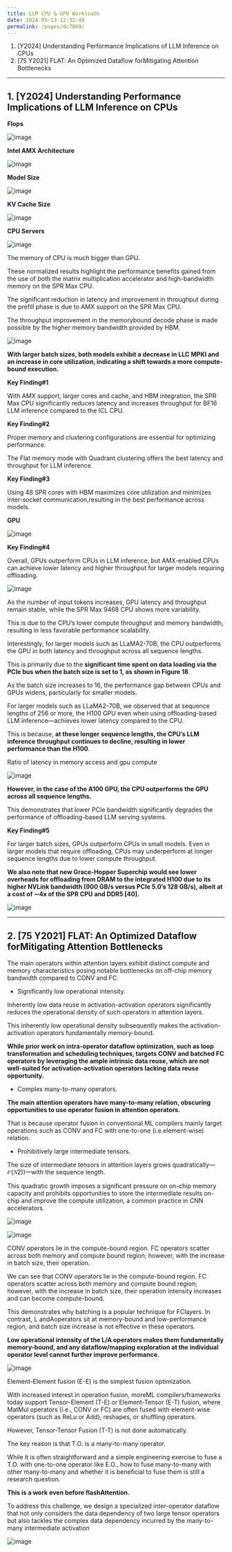 ```yaml
---
title: LLM CPU & GPU Workloads
date: 2024-05-13 12:32:49
permalink: /pages/dc7069/
---
```


1. [Y2024] Understanding Performance Implications of LLM Inference on CPUs
2. [75 Y2021] FLAT: An Optimized Dataflow forMitigating Attention Bottlenecks

---

## 1. [Y2024] Understanding Performance Implications of LLM Inference on CPUs

**Flops**

![image](https://github.com/user-attachments/assets/43b30c0a-14ac-4239-9cd1-61c65fb0d21f)

**Intel AMX Architecture**

![image](https://github.com/user-attachments/assets/fe5d81c7-97bc-4029-ac73-118328ae5e6a)


**Model Size**

![image](https://github.com/user-attachments/assets/b5dbd3ab-f3e0-4772-a8c8-eb43bc777afa)

**KV Cache Size**

![image](https://github.com/user-attachments/assets/1d7eabab-388f-4cd8-b7aa-9351dc79420e)

**CPU Servers**

![image](https://github.com/user-attachments/assets/3d5b683a-86d2-4fff-9093-8322c3448027)

The memory of CPU is much bigger than GPU.

These normalized results highlight the performance benefits gained from the use of both the matrix multiplication accelerator and high-bandwidth memory on the SPR Max CPU.

The significant reduction in latency and improvement in throughput during the prefill phase is due to AMX support on the SPR Max CPU.

The throughput improvement in the memorybound decode phase is made possible by the higher memory bandwidth provided by HBM.

![image](https://github.com/user-attachments/assets/c75e9230-f6c0-4087-b349-e563d3f4ebb5)

**With larger batch sizes, both models exhibit a decrease in LLC MPKI and an increase in core utilization, indicating a shift towards a more compute-bound execution.**


**Key Finding#1**

With AMX support, larger cores and cache, and HBM integration, the SPR Max CPU significantly reduces latency and increases throughput for BF16 LLM inference compared to the ICL CPU.

**Key Finding#2**

Proper memory and clustering configurations are essential for optimizing performance.

The Flat memory mode with Quadrant clustering offers the best latency and throughput for LLM inference.

**Key Finding#3**

Using 48 SPR cores with HBM maximizes core utilization and minimizes inter-socket communication,resulting in the best performance across models.


**GPU**

![image](https://github.com/user-attachments/assets/98d80cd2-4d22-448a-bda7-48cd7be9cc7d)

**Key Finding#4**

Overall, GPUs outperform CPUs in LLM inference, but AMX-enabled CPUs can achieve lower latency and higher throughput for larger models requiring offloading.

![image](https://github.com/user-attachments/assets/ac3a7b7d-ebc3-4a9f-8c13-a113f04bd62b)

As the number of input tokens increases, GPU latency and throughput remain stable, while the SPR Max 9468 CPU shows more variability.

This is due to the CPU’s lower compute throughput and memory bandwidth, resulting in less favorable performance scalability.

Interestingly, for larger models such as LLaMA2-70B, the CPU outperforms the GPU in both latency and throughput across all sequence lengths.

This is primarily due to the **significant time spent on data loading via the PCIe bus when the batch size is set to 1, as shown in Figure 18**.

As the batch size increases to 16, the performance gap between CPUs and GPUs widens, particularly for smaller models.

For larger models such as LLaMA2-70B, we observed that at sequence lengths of 256 or more, the H100 GPU even when using offloading-based LLM inference—achieves lower latency compared to the CPU.

This is because, **at these longer sequence lengths, the CPU’s LLM inference throughput continues to decline, resulting in lower performance than the H100**.

Ratio of latency in memory access and gpu compute

![image](https://github.com/user-attachments/assets/32a860da-f86a-4b3e-a4aa-35ce8ff3cd34)


**However, in the case of the A100 GPU, the CPU outperforms the GPU across all sequence lengths.**

This demonstrates that lower PCIe bandwidth significantly degrades the performance of offloading-based LLM serving systems.

**Key Finding#5**

For larger batch sizes, GPUs outperform CPUs in small models. Even in larger models that require offloading, CPUs may underperform at longer sequence lengths due to lower compute throughput.

**We also note that new Grace-Hopper Superchip would see lower overheads for offloading from DRAM to the integrated H100 due to its higher NVLink bandwidth (900 GB/s versus PCIe 5.0’s 128 GB/s), albeit at a cost of ∼4x of the SPR CPU
and DDR5 [40].**

![image](https://github.com/user-attachments/assets/54409207-cc8b-48aa-b0c5-67365acf1b4e)

---

## 2. [75 Y2021] FLAT: An Optimized Dataflow forMitigating Attention Bottlenecks

The main operators within attention layers exhibit distinct compute and memory characteristics posing notable bottlenecks on off-chip memory bandwidth compared to CONV and FC.

- Significantly low operational intensity.

Inherently low data reuse in activation-activation operators significantly reduces the operational density of such operators in attention layers.

This inherently low operational density subsequently makes the activation-activation operators fundamentally memory-bound.

**While prior work on intra-operator dataflow optimization, such as loop transformation and scheduling techniques, targets CONV and batched FC operators by leveraging the ample intrinsic data reuse, which are not well-suited for activation-activation operators lacking data reuse opportunity.**

- Complex many-to-many operators.

**The main attention operators have many-to-many relation, obscuring opportunities to use operator fusion in attention operators.**

That is because operator fusion in conventional ML compilers mainly target operations such as CONV and FC with one-to-one (i.e.element-wise) relation.

- Prohibitively large intermediate tensors.

The size of intermediate tensors in attention layers grows quadratically—𝒪(𝑁2))—with the sequence length.

This quadratic growth imposes a significant pressure on on-chip memory capacity and prohibits opportunities to store the intermediate results on-chip and improve the compute utilization, a common practice in CNN accelerators.

![image](https://github.com/user-attachments/assets/210ccfaa-15d2-4b94-ae48-17a3143a35b0)

![image](https://github.com/user-attachments/assets/c9fba01a-6450-4589-ad5f-d5ac810660df)



CONV operators lie in the compute-bound region. FC operators scatter across both memory and compute bound region; however, with the increase in batch size, their operation.

We can see that CONV operators lie in the compute-bound region. FC operators scatter across both memory and compute bound region; however, with the increase in batch size, their operation intensity increases and can become compute-bound.

This demonstrates why batching is a popular technique for FClayers. In contrast, L andAoperators sit at memory-bound and low-performance region, and batch size increase is not effective in these operators.

**Low operational intensity of the L/A operators makes them fundamentally memory-bound, and any dataflow/mapping exploration at the individual operator level cannot further improve performance.**

![image](https://github.com/user-attachments/assets/29eb92e1-7326-4113-ba7a-06a35cc098a3)

Element-Element fusion (E-E) is the simplest fusion optimization.

With increased interest in operation fusion, moreML compilers/frameworks today support Tensor-Element (T-E) or Element-Tensor (E-T) fusion, where MatMul operators (i.e., CONV or FC) are often fused with element-wise operators (such as ReLu or Add), reshapes, or shuffling operators.

However, Tensor-Tensor Fusion (T-T) is not done automatically.

The key reason is that T.O. is a many-to-many operator.

While it is often straightforward and a simple engineering exercise to fuse a T.O. with one-to-one operator like E.O., how to fuse many-to-many with other many-to-many and whether it is beneficial to fuse them is
still a research question.

**This is a work even before flashAttention.**

To address this challenge, we design a specialized inter-operator dataflow that not only considers the data dependency of two large tensor operators but also tackles the complex data dependency incurred by the many-to-many intermediate activation

![image](https://github.com/user-attachments/assets/284efaa4-1a96-4c21-9ff9-5c8ae20e3228)


